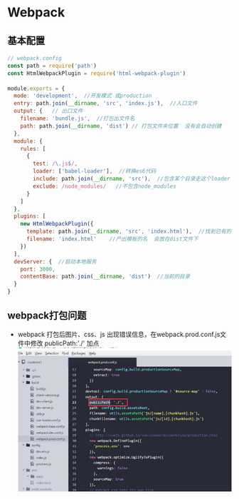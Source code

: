 # Webpack
## 基本配置
``` js
// webpack.config
const path = require('path')
const HtmlWebpackPlugin = require('html-webpack-plugin')

module.exports = {
  mode: 'development',  //开发模式 或production
  entry: path.join(__dirname, 'src', 'index.js'),  //入口文件
  output: {   // 出口文件
    filename: 'bundle.js',  //打包出文件名
    path: path.join(__dirname, 'dist') // 打包文件夹位置  没有会自动创建
  },
  module: {
    rules: [
      {
        test: /\.js$/,
        loader: ['babel-loader'],  //转换es6代码
        include: path.join(__dirname, 'src'),  //包含某个目录走这个loader
        exclude: /node_modules/   //不包含node_modules
      }
    ]
  },
  plugins: [
    new HtmlWebpackPlugin({
      template: path.join(__dirname, 'src', 'index.html'),  //找到已有的模板文件
      filename: 'index.html'    //产出模板的名  会放在dist文件下
    })
  ],
  devServer: {  //启动本地服务
    port: 3000,
    contentBase: path.join(__dirname, 'dist')  //当前的目录
  }
}
```

## webpack打包问题
* webpack 打包后图片、css、js 出现错误信息，在webpack.prod.conf.js文件中修改 publicPath:'./' 加点
![webpack打包](./imgs/webpack1.png)